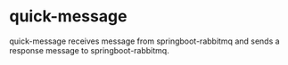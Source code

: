 # quick-message

quick-message receives message from springboot-rabbitmq and sends a response message to springboot-rabbitmq.
